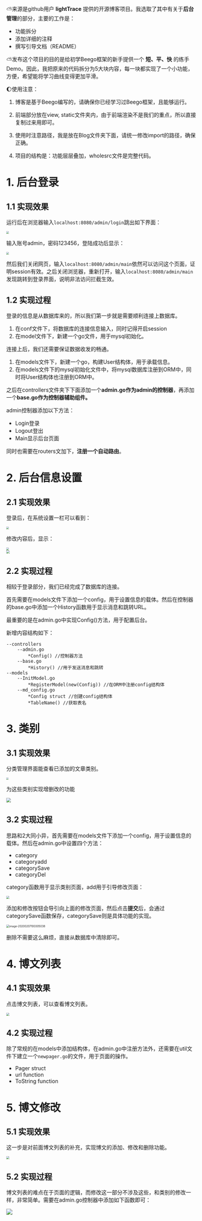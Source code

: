 :partly_sunny:来源是github用户 **lightTrace** 提供的开源博客项目。我选取了其中有关于**后台管理**的部分，主要的工作是：

- 功能拆分
- 添加详细的注释
- 撰写引导文档（README）

:partly_sunny:发布这个项目的目的是给初学Beego框架的新手提供一个 **短、平、快** 的练手Demo。因此，我把原来的代码拆分为5大块内容，每一块都实现了一个小功能，方便，希望能将学习曲线变得更加平滑。

:moon:使用注意：

1. 博客是基于Beego编写的，请确保你已经学习过Beego框架，且能够运行。

2. 前端部分放在view, static文件夹内，由于前端渲染不是我们的重点，所以直接复制过来用即可。

3. 使用时注意路径，我是放在Blog文件夹下面，请统一修改import的路径，确保正确。

4. 项目的结构是：功能层层叠加，wholesrc文件是完整代码。

# 1. 后台登录

## 1.1 实现效果

运行后在浏览器输入`localhost:8080/admin/login`跳出如下界面：

<img src="https://uk-1259555870.cos.eu-frankfurt.myqcloud.com/20200207130346.png"  style="zoom:45%;display: block; margin: 0px auto; vertical-align: middle;">

输入账号admin，密码123456，登陆成功后显示：

<img src="https://uk-1259555870.cos.eu-frankfurt.myqcloud.com/20200207131139.png"  style="zoom:45%;display: block; margin: 0px auto; vertical-align: middle;">

然后我们关闭网页，输入`localhost:8080/admin/main`依然可以访问这个页面，证明session有效。之后关闭浏览器，重新打开，输入`localhost:8080/admin/main`发现跳转到登录界面，说明非法访问拦截生效。

## 1.2 实现过程

登录的信息是从数据库来的，所以我们第一步就是需要顺利连接上数据库。

1. 在conf文件下，将数据库的连接信息输入，同时记得开启session
2. 在model文件下，新建一个go文件，用于mysql初始化。

连接上后，我们还需要保证数据收发的畅通。

1. 在models文件下，新建一个go，构建User结构体，用于承载信息。
2. 在models文件下的mysql初始化文件中，将mysql数据库注册到ORM中，同时将User结构体也注册到ORM中。

之后在controllers文件夹下下面添加一个**admin.go作为admin的控制器**，再添加一个**base.go作为控制器辅助组件。**

admin控制器添加以下方法：

- Login登录
- Logout登出
- Main显示后台页面

同时也需要在routers文加下，**注册一个自动路由**。

# 2. 后台信息设置

## 2.1 实现效果

登录后，在系统设置一栏可以看到：

<img src="https://uk-1259555870.cos.eu-frankfurt.myqcloud.com/20200207134611.png"  style="zoom:45%;display: block; margin: 0px auto; vertical-align: middle;">

修改内容后，显示：

<img src="https://uk-1259555870.cos.eu-frankfurt.myqcloud.com/20200207134754.png"  style="zoom:45%;display: block; margin: 0px auto; vertical-align: middle;">

<img src="https://uk-1259555870.cos.eu-frankfurt.myqcloud.com/20200207134823.png"  style="zoom:55%;display: block; margin: 0px auto; vertical-align: middle;">

## 2.2 实现过程

相较于登录部分，我们已经完成了数据库的连接。

首先需要在models文件下添加一个config，用于设置信息的载体。然后在控制器的base.go中添加一个History函数用于显示消息和跳转URL。

最重要的是在admin.go中实现Config()方法，用于配置后台。

新增内容结构如下：

```
--controllers
	--admin.go
		*Config() //控制器方法
    --base.go
    	*History() //用于发送消息和跳转
--models
	--InitModel.go
		*RegisterModel(new(Config)) //在ORM中注册config结构体
	--md_config.go
		*Config struct //创建config结构体
		*TableName() //获取表名
```

# 3. 类别

## 3.1 实现效果

分类管理界面能查看已添加的文章类别。

<img src="https://uk-1259555870.cos.eu-frankfurt.myqcloud.com/20200207135614.png"  style="zoom:35%;display: block; margin: 0px auto; vertical-align: middle;">

为这些类别实现增删改的功能

<img src="https://uk-1259555870.cos.eu-frankfurt.myqcloud.com/20200207135712.png"  style="zoom:75%;display: block; margin: 0px auto; vertical-align: middle;">

## 3.2 实现过程

思路和2大同小异，首先需要在models文件下添加一个config，用于设置信息的载体。然后在admin.go中设置四个方法：

- category
- categoryadd
- categorySave
- categoryDel

category函数用于显示类别页面，add用于引导修改页面：

<img src="C:\Users\44825\AppData\Roaming\Typora\typora-user-images\image-20200207100406781.png" style="zoom:50%;" />

添加和修改按钮会导引向上面的修改页面，然后点击**提交**后，会通过categorySave函数保存，categorySave则是具体功能的实现。

<img src="C:\Users\44825\AppData\Roaming\Typora\typora-user-images\image-20200207100305038.png" alt="image-20200207100305038" style="zoom:50%;" />

删除不需要这么麻烦，直接从数据库中清除即可。

# 4. 博文列表

## 4.1 实现效果

点击博文列表，可以查看博文列表。

<img src="https://uk-1259555870.cos.eu-frankfurt.myqcloud.com/image-20200207141225752.png" style="zoom:50%;" />

## 4.2 实现过程

除了常规的在models中添加结构体，在admin.go中注册方法外，还需要在util文件下建立一个`newpager.go`的文件，用于页面的操作。

- Pager struct
- url function
- ToString function

# 5. 博文修改

## 5.1 实现效果

这一步是对前面博文列表的补充，实现博文的添加、修改和删除功能。

<img src="https://uk-1259555870.cos.eu-frankfurt.myqcloud.com/image-20200207141506393.png" style="zoom:50%;" />

## 5.2 实现过程

博文列表的难点在于页面的逻辑，而修改这一部分不涉及这些，和类别的修改一样，非常简单。需要在admin.go控制器中添加如下函数即可：

<img src="https://uk-1259555870.cos.eu-frankfurt.myqcloud.com/image-20200207141617615.png"/>
